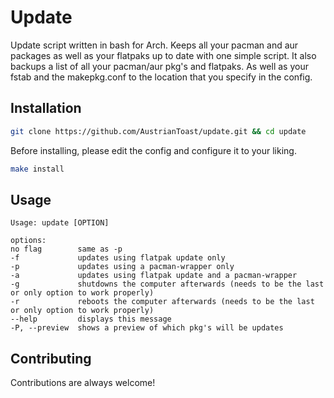 # Update

Update script written in bash for Arch. Keeps all your pacman and aur packages as well as your flatpaks up to date with one simple script. It also backups a list of all your pacman/aur pkg's and flatpaks. As well as your fstab and the makepkg.conf to the location that you specify in the config.

## Installation 

```bash
git clone https://github.com/AustrianToast/update.git && cd update
```

Before installing, please edit the config and configure it to your liking.

```bash
make install
```

## Usage

```
Usage: update [OPTION]

options:
no flag        same as -p
-f             updates using flatpak update only
-p             updates using a pacman-wrapper only
-a             updates using flatpak update and a pacman-wrapper
-g             shutdowns the computer afterwards (needs to be the last or only option to work properly)
-r             reboots the computer afterwards (needs to be the last or only option to work properly)
--help         displays this message
-P, --preview  shows a preview of which pkg's will be updates
```

## Contributing

Contributions are always welcome!
